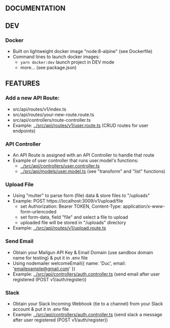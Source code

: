 ## DOCUMENTATION

## DEV

### Docker
- Built on lightweight docker image "node:8-alpine" (see Dockerfile)
- Command lines to launch docker images:
  - `yarn docker:dev` launch project in DEV mode
  - more... (see package.json)

## FEATURES

### Add a new API Route:
- src/api/routes/v1/index.ts
- src/api/routes/your-new-route.route.ts
- src/api/controllers/route-controller.ts
- Example: [../src/api/routes/v1/user.route.ts](../src/api/routes/v1/user.route.ts) (CRUD routes for user endpoints)

### API Controller
- An API Route is assigned with an API Controller to handle that route
- Example of user controller that runs user.model's functions:
  - [../src/api/controllers/user.controller.ts](../src/api/controllers/user.controller.ts)
  - [../src/api/models/user.model.ts](../src/api/models/user.model.ts) (see "transform" and "list" functions)

### Upload File
- Using "multer" to parse form (file) data & store files to "/uploads"
- Example: POST https://localhost:3009/v1/upload/file
  - set Authorization: Bearer TOKEN, Content-Type: application/x-www-form-urlencoded
  - set form-data, field "file" and select a file to upload
  - uploaded file will be stored in "/uploads" directory
- Example: [../src/api/routes/v1/upload.route.ts](../src/api/routes/v1/upload.route.ts)

### Send Email
- Obtain your Mailgun API Key & Email Domain (use sandbox domain name for testing) & put it in .env file
- Using nodemailer welcomeEmail({ name: 'Duc', email: 'emailexample@gmail.com' })
- Example: [../src/api/controllers/auth.controller.ts](../src/api/controllers/auth.controller.ts) (send email after user registered (POST v1/auth/register))

### Slack
- Obtain your Slack Incoming Webhook (tie to a channel) from your Slack account & put it in .env file
- Example: [../src/api/controllers/auth.controller.ts](../src/api/controllers/auth.controller.ts) (send slack a message after user registered (POST v1/auth/register))
